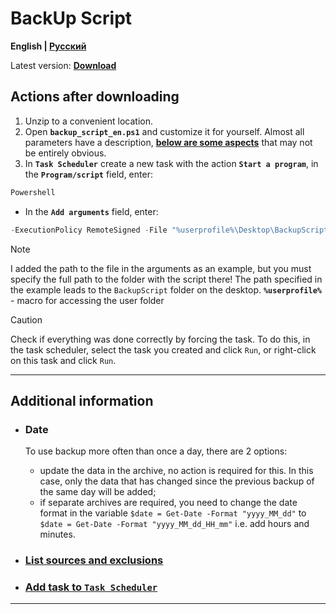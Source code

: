 # BackUp Script

**English | [Русский](docs/ru/Readme_ru.md)**

Latest version: **[Download](https://github.com/We0M/BackupScript/releases/download/1.0.0/En_BackUp_Script.zip)**

## Actions after downloading

1. Unzip to a convenient location.
2. Open **`backup_script_en.ps1`** and customize it for yourself. Almost all parameters have a description, **[below are some aspects](#additional-information)** that may not be entirely obvious.
3. In **`Task Scheduler`** create a new task with the action **`Start a program`**, in the **`Program/script`** field, enter:
```cmd
Powershell
```
- In the  **`Add arguments`** field, enter:
```Powershell
-ExecutionPolicy RemoteSigned -File "%userprofile%\Desktop\BackupScript\backup_script_ru.ps1"
```
> [!NOTE]
>I added the path to the file in the arguments as an example, but you must specify the full path to the folder with the script there! The path specified in the example leads to the `BackupScript` folder on the desktop. **`%userprofile%`** - macro for accessing the user folder

> [!CAUTION]
> Check if everything was done correctly by forcing the task. To do this, in the task scheduler, select the task you created and click `Run`, or right-click on this task and click `Run`.

---

## Additional information

- ### Date
  To use backup more often than once a day, there are 2 options:
  - update the data in the archive, no action is required for this. In this case, only the data that has changed since the previous backup of the same day will be added;
  - if separate archives are required, you need to change the date format in the variable `$date = Get-Date -Format "yyyy_MM_dd"` to `$date = Get-Date -Format "yyyy_MM_dd_HH_mm"` i.e. add hours and minutes.

- ### [List sources and exclusions](docs/Sources_and_Exclusions.md)
- ### [Add task to `Task Scheduler`](docs/Task_Scheduler.md)

---